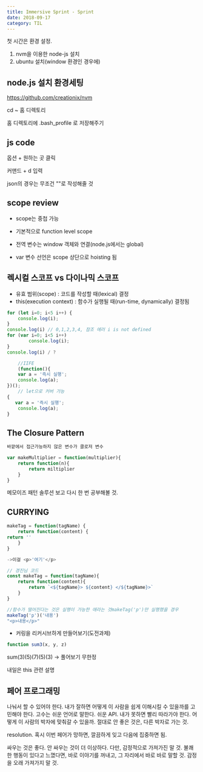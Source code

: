 ```yaml
---
title: Immersive Sprint - Sprint
date: 2018-09-17
category: TIL
---
```


첫 시간은 환경 설정.

1. nvm을 이용한 node-js 설치
2. ubuntu 설치(window 환경인 경우에)

## node.js 설치 환경세팅

https://github.com/creationix/nvm

cd ~ 홈 디렉토리

홈 디렉토리에 .bash_profile 로 저장해주기

## js code

옵션 + 원하는 곳 클릭

커맨드 + d 입력

json의 경우는 무조건 ""로 작성해줄 것

## scope review

- scope는 중첩 가능
- 기본적으로 function level scope

- 전역 변수는 window 객체와 연결(node.js에서는 global)
- var 변수 선언은 scope 상단으로 hoisting 됨

## 렉시컬 스코프 vs 다이나믹 스코프

- 유효 범위(scope) : 코드를 작성할 때(lexical) 결정
- this(execution context) : 함수가 실행될 때(run-time, dynamically) 결정됨

```javascript
for (let i=0; i<5 i++) {
    console.log(i);
}
console.log(i) // 0,1,2,3,4, 참조 에러 i is not defined
for (var i=0; i<5 i++)
        console.log(i);
}
console.log(i) / ?

    //IIFE
    (function(){
    var a = '즉시 실행';
    console.log(a);
})();
	// let으로 커버 가능
{
   var a = '즉시 실행';
    console.log(a);
}

```

## The Closure Pattern

```javascript
바깥에서 접근가능하지 않은 변수가 클로저 변수

var makeMultiplier = function(multiplier){
    return function(n){
        return miltiplier
    }
}
```

메모이즈 패턴 솔루션 보고 다시 한 번 공부해볼 것.

## CURRYING

```javascript
makeTag = function(tagName) {
    return function(content) {
return ''
    }
}

->이걸 <p>'여기'</p>

// 경진님 코드
const makeTag = function(tagName){
    return function(content){
        return `<${tagName}> ${content} </${tagName}>`
    }
}

//함수가 떨어진다는 것은 실행이 가능한 애라는 것makeTag('p')만 실행했을 경우
makeTag('p')('내용')
"<p>내용</p>"

```

- 커링을 리커시브하게 만들어보기(도전과제)

```javascript
function sum3(x, y, z)

```

sum(3)(5)(7)(5)(3) -> 풀어보기 무한정

내일은 this 관련 설명

## 페어 프로그래밍

나눠서 할 수 있어야 한다. 내가 잘하면 어떻게 이 사람을 쉽게 이해시킬 수 있을까를 고민해야 한다. 고수는 쉬운 언어로 말한다. 쉬운 API. 내가 못하면 빨리 따라가야 한다. 어떻게 이 사람의 박자에 맞춰갈 수 있을까. 절대로 안 좋은 것은, 다른 박자로 가는 것.

resolution. 혹시 이번 페어가 망하면, 깔끔하게 잊고 다음에 집중하면 됨.

싸우는 것은 좋다. 안 싸우는 것이 더 이상하다. 다만, 감정적으로 가져가진 말 것. 불쾌한 행동이 있다고 느꼈다면, 바로 이야기를 꺼내고, 그 자리에서 바로 바로 말할 것. 감정을 오래 가져가지 말 것.
